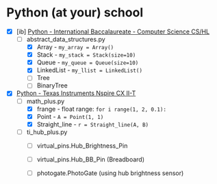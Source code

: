 # Python (at your) school


- [x] [ib] [Python - International Baccalaureate - Computer Science CS/HL](ib)
  - [ ] abstract_data_structures.py
    - [x] Array - ```my_array = Array()```
    - [x] Stack - ```my_stack = Stack(size=10)```
    - [x] Queue - ```my_queue = Queue(size=10)```
    - [x] LinkedList - ```my_llist = LinkedList()```
    - [ ] Tree
    - [ ] BinaryTree

- [x] [Python - Texas Instruments Nspire CX II-T](ti)
  - [ ] math_plus.py
    - [x] frange - float range: ```for i range(1, 2, 0.1):```
    - [x] Point - ```A = Point(1, 1)```
    - [x] Straight_line - ```r = Straight_line(A, B)```
  - [ ] ti_hub_plus.py
    - [ ] virtual_pins.Hub_Brightness_Pin
    - [ ] virtual_pins.Hub_BB_Pin (Breadboard)
    - [ ] photogate.PhotoGate (using hub brightness sensor)
  
